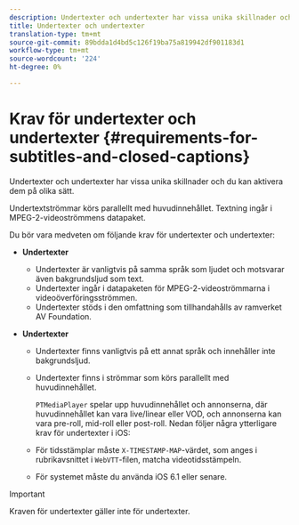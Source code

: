 ```yaml
---
description: Undertexter och undertexter har vissa unika skillnader och du kan aktivera dem på olika sätt.
title: Undertexter och undertexter
translation-type: tm+mt
source-git-commit: 89bdda1d4bd5c126f19ba75a819942df901183d1
workflow-type: tm+mt
source-wordcount: '224'
ht-degree: 0%

---
```



# Krav för undertexter och undertexter {#requirements-for-subtitles-and-closed-captions}

Undertexter och undertexter har vissa unika skillnader och du kan aktivera dem på olika sätt.

Undertextströmmar körs parallellt med huvudinnehållet. Textning ingår i MPEG-2-videoströmmens datapaket.

Du bör vara medveten om följande krav för undertexter och undertexter:

* **Undertexter**

   * Undertexter är vanligtvis på samma språk som ljudet och motsvarar även bakgrundsljud som text.
   * Undertexter ingår i datapaketen för MPEG-2-videoströmmarna i videoöverföringsströmmen.
   * Undertexter stöds i den omfattning som tillhandahålls av ramverket AV Foundation.

* **Undertexter**

   * Undertexter finns vanligtvis på ett annat språk och innehåller inte bakgrundsljud.
   * Undertexter finns i strömmar som körs parallellt med huvudinnehållet.

      `PTMediaPlayer` spelar upp huvudinnehållet och annonserna, där huvudinnehållet kan vara live/linear eller VOD, och annonserna kan vara pre-roll, mid-roll eller post-roll.
   Nedan följer några ytterligare krav för undertexter i iOS:

   * För tidsstämplar måste `X-TIMESTAMP-MAP`-värdet, som anges i rubrikavsnittet i `WebVTT`-filen, matcha videotidsstämpeln.

   * För systemet måste du använda iOS 6.1 eller senare.


>[!IMPORTANT]
>
>Kraven för undertexter gäller inte för undertexter.

